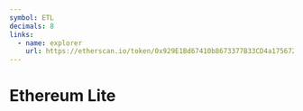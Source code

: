 ```yaml
---
symbol: ETL
decimals: 8
links:
  - name: explorer
    url: https://etherscan.io/token/0x929E1Bd67410b8673377B33CD4a17567207733D7
---
```


# Ethereum Lite
